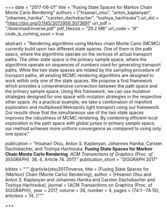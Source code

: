 +++
date = "2017-06-01"
title = "Fusing State Spaces for Markov Chain Monte Carlo Rendering"
authors = ["hisanari_otsu", "anton_kaplanyan", "johannes_hanika", "carsten_dachsbacher", "toshiya_hachisuka"]
url_doi = "https://doi.org/0.1145/3072959.3073691"
url_pdf = "/download/inverse.pdf"
pdf_filesize = "29.2 MB"
url_code = "#"
code_is_coming_soon = true

abstract = "Rendering algorithms using Markov chain Monte Carlo (MCMC) currently build upon two different state spaces. One of them is the path space, where the algorithms operate on the vertices of actual transport paths. The other state space is the primary sample space, where the algorithms operate on sequences of numbers used for generating transport paths. While the two state spaces are related by the sampling procedure of transport paths, all existing MCMC rendering algorithms are designed to work within only one of the state spaces. We propose a first framework which provides a comprehensive connection between the path space and the primary sample space. Using this framework, we can use mutation strategies designed for one space with mutation strategies in the respective other space. As a practical example, we take a combination of manifold exploration and multiplexed Metropolis light transport using our framework. Our results show that the simultaneous use of the two state spaces improves the robustness of MCMC rendering. By combining efficient local exploration in the path space with global jumps in primary sample space, our method achieves more uniform convergence as compared to using only one space."

publication = "Hisanari Otsu, Anton S. Kaplanyan, Johannes Hanika, Carsten Dachsbacher, and Toshiya Hachisuka. **Fusing State Spaces for Markov Chain Monte Carlo Rendering**. *ACM Transactions of Graphics (Proc. of SIGGRAPH)*. 36, 4, Article 74. 2017."
publication_short = "SIGGRAPH 2017"

bibtex = """
@article{otsu2017inverse,
  title = {Fusing State Spaces for {Markov} Chain {Monte Carlo} Rendering},
  author = {Hisanari Otsu and Anton S. Kaplanyan and Johannes Hanika and Carsten Dachsbacher and Toshiya Hachisuka},
  journal = {ACM Transactions on Graphics (Proc. of SIGGRAPH)},
  year = 2017,
  volume = 36,
  number = 4,
  pages = {74:1--74:10},
  articleno = 74,
}"""

+++
